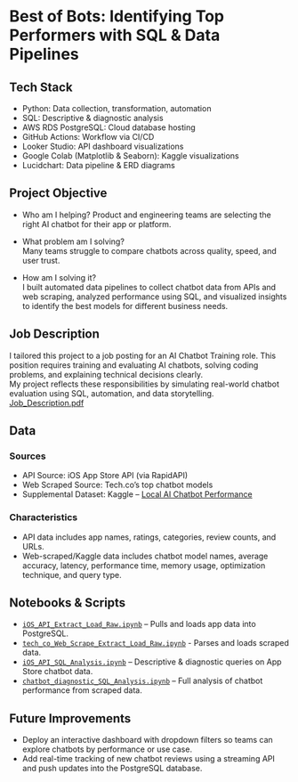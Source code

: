 # Best of Bots: Identifying Top Performers with SQL & Data Pipelines

## Tech Stack
- Python: Data collection, transformation, automation
- SQL: Descriptive & diagnostic analysis
- AWS RDS PostgreSQL: Cloud database hosting
- GitHub Actions: Workflow via CI/CD
- Looker Studio: API dashboard visualizations
- Google Colab (Matplotlib & Seaborn): Kaggle visualizations
- Lucidchart: Data pipeline & ERD diagrams

## Project Objective
- Who am I helping? 
  Product and engineering teams are selecting the right AI chatbot for their app or platform.

- What problem am I solving?  
  Many teams struggle to compare chatbots across quality, speed, and user trust.

- How am I solving it?  
  I built automated data pipelines to collect chatbot data from APIs and web scraping, analyzed performance using SQL, and visualized insights to identify the best models for different business needs.

##  Job Description
I tailored this project to a job posting for an AI Chatbot Training role. This position requires training and evaluating AI chatbots, solving coding problems, and explaining technical decisions clearly.  
My project reflects these responsibilities by simulating real-world chatbot evaluation using SQL, automation, and data storytelling.  
[Job_Description.pdf](proposal/Job_Description.pdf)

## Data

### Sources
- API Source: iOS App Store API (via RapidAPI)  
- Web Scraped Source: Tech.co’s top chatbot models  
- Supplemental Dataset: Kaggle – [Local AI Chatbot Performance](https://www.kaggle.com/datasets/mussaddiqahmed/local-ai-chatbot-performance)

### Characteristics
- API data includes app names, ratings, categories, review counts, and URLs.  
- Web-scraped/Kaggle data includes chatbot model names, average accuracy, latency, performance time, memory usage, optimization technique, and query type.

## Notebooks & Scripts

- [`iOS_API_Extract_Load_Raw.ipynb`](notebooks/iOS_API_Extract_Load_Raw.ipynb) – Pulls and loads app data into PostgreSQL.
- [`tech_co_Web_Scrape_Extract_Load_Raw.ipynb`](notebooks/tech_co_Web) - Parses and loads scraped data.
- [`iOS_API_SQL_Analysis.ipynb`](notebooks/iOS_API_SQL_Analysis.ipynb) – Descriptive & diagnostic queries on App Store chatbot data.
- [`chatbot_diagnostic_SQL_Analysis.ipynb`](notebooks/Web_Scrape_SQL_Analysis.ipynb) – Full analysis of chatbot performance from scraped data.

## Future Improvements
- Deploy an interactive dashboard with dropdown filters so teams can explore chatbots by performance or use case.
- Add real-time tracking of new chatbot reviews using a streaming API and push updates into the PostgreSQL database.
